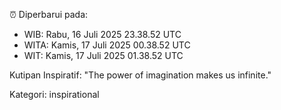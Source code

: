 ⏰ Diperbarui pada:
- WIB: Rabu, 16 Juli 2025 23.38.52 UTC
- WITA: Kamis, 17 Juli 2025 00.38.52 UTC
- WIT: Kamis, 17 Juli 2025 01.38.52 UTC

Kutipan Inspiratif:
"The power of imagination makes us infinite."


Kategori: inspirational

